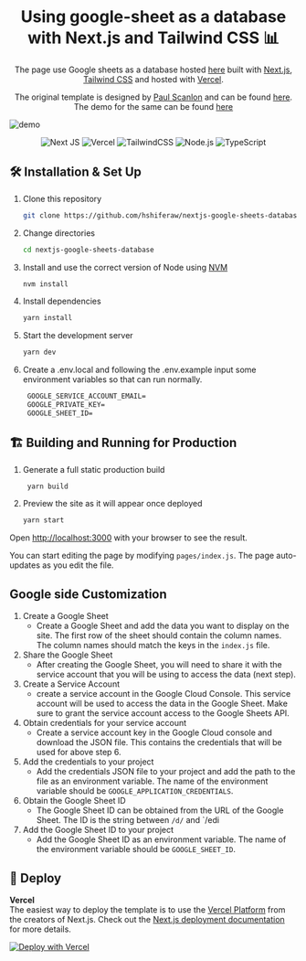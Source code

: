 
<h1 align="center">
 Using google-sheet as a database with Next.js and Tailwind CSS 📊 
</h1>

<p align="center">
  The page use Google sheets as a database hosted <a href="https://vote.hshiferaw.me" target="_blank">here</a> built with <a href="https://nextjs.org/" target="_blank">Next.js</a>, <a href="https://tailwindcss.com/" target="_blank">Tailwind CSS</a> and hosted with <a href="https://www.vercel.com/" target="_blank">Vercel</a>. 

</p>

<p align="center">
  The original template is designed by <a href="https://paulie.dev/" target="_blank">Paul Scanlon</a> and can be found <a href="https://github.com/PaulieScanlon/nextjs-google-sheets-database" target="_blank">here</a>. The demo for the same can be found <a href="https://nextjs-google-sheets-database.vercel.app" target="_blank">here</a> 
</p>


![demo](https://github.com/hshiferaw/henoks.xyz/raw/master/public/static/images/demo.png)

<div align="center">

![Next JS](https://img.shields.io/badge/Next-black?style=for-the-badge&logo=next.js&logoColor=white) ![Vercel](https://img.shields.io/badge/Vercel-000000.svg?style=for-the-badge&logo=Vercel&logoColor=white) ![TailwindCSS](https://img.shields.io/badge/tailwindcss-%2338B2AC.svg?style=for-the-badge&logo=tailwind-css&logoColor=white) ![Node.js](https://img.shields.io/badge/Node.js-339933.svg?style=for-the-badge&logo=nodedotjs&logoColor=white) ![TypeScript](https://img.shields.io/badge/typescript-%23007ACC.svg?style=for-the-badge&logo=typescript&logoColor=white)

</div>

## 🛠 Installation & Set Up

1. Clone this repository

   ```sh
   git clone https://github.com/hshiferaw/nextjs-google-sheets-database.git
   ```

2. Change directories

   ```sh
   cd nextjs-google-sheets-database
   ```

3. Install and use the correct version of Node using [NVM](https://github.com/nvm-sh/nvm)

   ```sh
   nvm install
   ```

4. Install dependencies

   ```sh
   yarn install
   ```

5. Start the development server

   ```sh
   yarn dev
   ```

6. Create a .env.local and following the .env.example input some environment variables so that can run normally.

   ```txt
    GOOGLE_SERVICE_ACCOUNT_EMAIL=
    GOOGLE_PRIVATE_KEY=
    GOOGLE_SHEET_ID=
   ```

## 🏗️ Building and Running for Production

1. Generate a full static production build

   ```sh
    yarn build
    ```

2. Preview the site as it will appear once deployed

   ```sh
   yarn start
   ```

Open [http://localhost:3000](http://localhost:3000) with your browser to see the result.

You can start editing the page by modifying `pages/index.js`. The page auto-updates as you edit the file.

##  Google side Customization

1. Create a Google Sheet
    - Create a Google Sheet and add the data you want to display on the site. The first row of the sheet should contain the column names. The column names should match the keys in the `index.js` file.
2. Share the Google Sheet
    - After creating the Google Sheet, you will need to share it with the service account that you will be using to access the data (next step).
3. Create a Service Account
    - create a service account in the Google Cloud Console. This service account will be used to access the data in the Google Sheet. Make sure to grant the service account access to the Google Sheets API.
4. Obtain credentials for your service account
    - Create a service account key in the Google Cloud console and download the JSON file. This contains the credentials that will be used for above step 6.
5. Add the credentials to your project
    - Add the credentials JSON file to your project and add the path to the file as an environment variable. The name of the environment variable should be `GOOGLE_APPLICATION_CREDENTIALS`.
6. Obtain the Google Sheet ID
    - The Google Sheet ID can be obtained from the URL of the Google Sheet. The ID is the string between `/d/` and `/edi
7. Add the Google Sheet ID to your project
    - Add the Google Sheet ID as an environment variable. The name of the environment variable should be `GOOGLE_SHEET_ID`.

## 🚀 Deploy

**Vercel**  
The easiest way to deploy the template is to use the [Vercel Platform](https://vercel.com) from the creators of Next.js. Check out the [Next.js deployment documentation](https://nextjs.org/docs/deployment) for more details.

[![Deploy with Vercel](https://vercel.com/button)](https://vercel.com/new/git/external?repository-url=https://github.com/timlrx/tailwind-nextjs-starter-blog)
